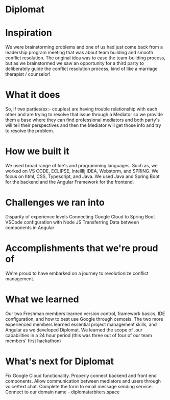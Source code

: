 # Diplomat

# Inspiration
We were brainstorming problems and one of us had just come back from a leadership program meeting that was about team building and smooth conflict resolution. The original idea was to ease the team-building process, but as we brainstormed we saw an opportunity for a third party to deliberately guide the conflict resolution process, kind of like a marriage therapist / counselor!

# What it does
So, if two parties(ex:- couples) are having trouble relationship with each other and are trying to resolve that issue through a Mediator so we provide them a base where they can find professional mediators and both party's will tell their perspectives and then the Mediator will get those info and try to resolve the problem.

# How we built it
We used broad range of Ide's and programming languages. Such as, we worked on VS CODE, ECLIPSE, IntellIIj IDEA, Webstorm, and SPRING. We focus on html, CSS, Typescript, and Java. We used Java and Spring Boot for the backend and the Angular Framework for the frontend.

# Challenges we ran into
Disparity of experience levels Connecting Google Cloud to Spring Boot VSCode configuration with Node JS Transferring Data between components in Angular

# Accomplishments that we're proud of
We're proud to have embarked on a journey to revolutionize conflict management.

# What we learned
Our two Freshman members learned version control, framework basics, IDE configuration, and how to best use Google through osmosis. The two more experienced members learned essential project management skills, and Angular as we developed Diplomat. We learned the scope of .our capabilities in a 24 hour period (this was three out of four of our team members' first hackathon)

# What's next for Diplomat
Fix Google Cloud functionality. Properly connect backend and front end components. Allow communication between mediators and users through voice/text chat. Complete the form to email message sending service. Connect to our domain name - diplomatarbiters.space
